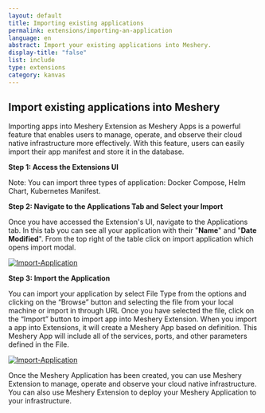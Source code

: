 ```yaml
---
layout: default
title: Importing existing applications
permalink: extensions/importing-an-application
language: en
abstract: Import your existing applications into Meshery.
display-title: "false"
list: include
type: extensions
category: kanvas
---
```


## Import existing applications into Meshery

Importing apps into Meshery Extension as Meshery Apps is a powerful feature that enables users to manage, operate, and observe their cloud native infrastructure more effectively. With this feature, users can easily import their app manifest and store it in the database.

**Step 1: Access the Extensions UI**


Note: You can import three types of application: Docker Compose, Helm Chart, Kubernetes Manifest.


**Step 2: Navigate to the Applications Tab and Select your Import**


Once you have accessed the Extension's UI, navigate to the Applications tab. In this tab you can see all your application with their "<b>Name</b>" and "<b>Date Modified</b>". From the top right of the table click on import application which opens import modal.

<a href="{{ site.baseurl }}/assets/img/kanvas/application-tab.png"><img style="border-radius: 0.5%;" alt="Import-Application" style="width:800px;height:auto;" src="{{ site.baseurl }}/assets/img/kanvas/application-tab.png" /></a>


**Step 3: Import the Application**

You can import your application by select File Type from the options and clicking on the “Browse” button and selecting the file from your local machine or import in through URL Once you have selected the file, click on the “Import” button to import app into Meshery Extension. When you import a app into Extensions, it will create a Meshery App based on definition. This Meshery App will include all of the services, ports, and other parameters defined in the File.

<a href="{{ site.baseurl }}/assets/img/kanvas/apps-modal.png"><img style="border-radius: 0.5%;" alt="Import-Application" style="width:800px;height:auto;" src="{{ site.baseurl }}/assets/img/kanvas/apps-modal.png" /></a>

Once the Meshery Application has been created, you can use Meshery Extension to manage, operate and observe your cloud native infrastructure. You can also use Meshery Extension to deploy your Meshery Application to your infrastructure.

